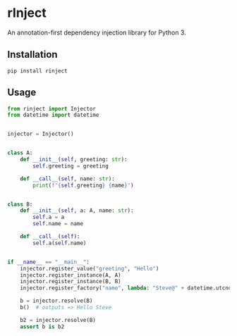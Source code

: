 # rInject

An annotation-first dependency injection library for Python 3.


## Installation

```pip install rinject```


## Usage

```python
from rinject import Injector
from datetime import datetime


injector = Injector()


class A:
    def __init__(self, greeting: str):
        self.greeting = greeting

    def __call__(self, name: str):
        print(f"{self.greeting} {name}")


class B:
    def __init__(self, a: A, name: str):
        self.a = a
        self.name = name

    def __call__(self):
        self.a(self.name)


if __name__ == "__main__":
    injector.register_value("greeting", "Hello")
    injector.register_instance(A, A)
    injector.register_instance(B, B)
    injector.register_factory("name", lambda: "Steve@" + datetime.utcnow().isoformat())

    b = injector.resolve(B)
    b()  # outputs => Hello Steve

    b2 = injector.resolve(B)
    assert b is b2
```

